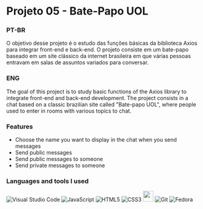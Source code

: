 # Projeto 05 - Bate-Papo UOL

### PT-BR
O objetivo desse projeto é o estudo das funções básicas da biblioteca Axios para integrar front-end e back-end. O projeto consiste em um bate-papo baseado em um site clássico da internet brasileira em que várias pessoas entravam em salas de assuntos variados para conversar.

### ENG
The goal of this project is to study basic functions of the Axios library to integrate front-end and back-end development. The project consists in a chat based on a classic brazilian site called "Bate-papo UOL", where people used to enter in rooms with various topics to chat.

### Features
* Choose the name you want to display in the chat when you send messages
* Send public messages
* Send public messages to someone
* Send private messages to someone

### Languages and tools I used
![Visual Studio Code](https://img.shields.io/static/v1?style=for-the-badge&message=Visual+Studio+Code&color=007ACC&logo=Visual+Studio+Code&logoColor=FFFFFF&label=)
![JavaScript](https://img.shields.io/static/v1?style=for-the-badge&message=JavaScript&color=222222&logo=JavaScript&logoColor=F7DF1E&label=)
![HTML5](https://img.shields.io/static/v1?style=for-the-badge&message=HTML5&color=E34F26&logo=HTML5&logoColor=FFFFFF&label=)
![CSS3](https://img.shields.io/static/v1?style=for-the-badge&message=CSS3&color=1572B6&logo=CSS3&logoColor=FFFFFF&label=)
<img src="https://axios-http.com/assets/logo.svg" style="height:27.5px;"/>
![Git](https://img.shields.io/static/v1?style=for-the-badge&message=Git&color=F05032&logo=Git&logoColor=FFFFFF&label=)
![Fedora](https://img.shields.io/static/v1?style=for-the-badge&message=Fedora&color=294172&logo=Fedora&logoColor=FFFFFF&label=)